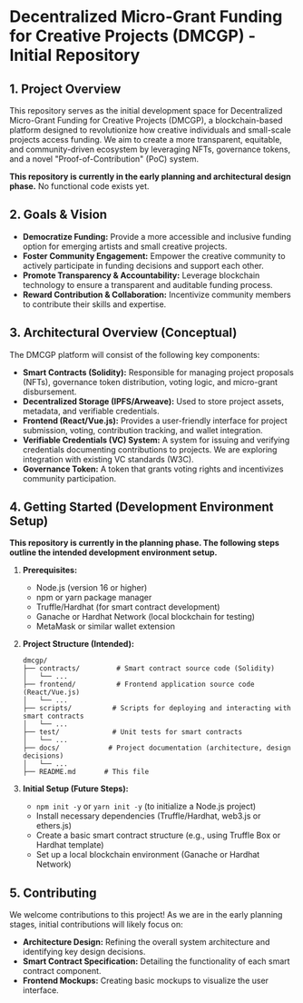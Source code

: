 # Decentralized Micro-Grant Funding for Creative Projects (DMCGP) - Initial Repository

## 1. Project Overview

This repository serves as the initial development space for Decentralized Micro-Grant Funding for Creative Projects (DMCGP), a blockchain-based platform designed to revolutionize how creative individuals and small-scale projects access funding.  We aim to create a more transparent, equitable, and community-driven ecosystem by leveraging NFTs, governance tokens, and a novel "Proof-of-Contribution" (PoC) system.

**This repository is currently in the early planning and architectural design phase.**  No functional code exists yet.

## 2. Goals & Vision

*   **Democratize Funding:** Provide a more accessible and inclusive funding option for emerging artists and small creative projects.
*   **Foster Community Engagement:** Empower the creative community to actively participate in funding decisions and support each other.
*   **Promote Transparency & Accountability:** Leverage blockchain technology to ensure a transparent and auditable funding process.
*   **Reward Contribution & Collaboration:** Incentivize community members to contribute their skills and expertise.

## 3. Architectural Overview (Conceptual)

The DMCGP platform will consist of the following key components:

*   **Smart Contracts (Solidity):**  Responsible for managing project proposals (NFTs), governance token distribution, voting logic, and micro-grant disbursement.
*   **Decentralized Storage (IPFS/Arweave):**  Used to store project assets, metadata, and verifiable credentials.
*   **Frontend (React/Vue.js):**  Provides a user-friendly interface for project submission, voting, contribution tracking, and wallet integration.
*   **Verifiable Credentials (VC) System:**  A system for issuing and verifying credentials documenting contributions to projects. We are exploring integration with existing VC standards (W3C).
*   **Governance Token:**  A token that grants voting rights and incentivizes community participation.

## 4. Getting Started (Development Environment Setup)

**This repository is currently in the planning phase.  The following steps outline the intended development environment setup.**

1.  **Prerequisites:**
    *   Node.js (version 16 or higher)
    *   npm or yarn package manager
    *   Truffle/Hardhat (for smart contract development)
    *   Ganache or Hardhat Network (local blockchain for testing)
    *   MetaMask or similar wallet extension

2.  **Project Structure (Intended):**
    ```
    dmcgp/
    ├── contracts/         # Smart contract source code (Solidity)
    │   └── ...
    ├── frontend/          # Frontend application source code (React/Vue.js)
    │   └── ...
    ├── scripts/          # Scripts for deploying and interacting with smart contracts
    │   └── ...
    ├── test/             # Unit tests for smart contracts
    │   └── ...
    ├── docs/            # Project documentation (architecture, design decisions)
    │   └── ...
    ├── README.md       # This file
    ```

3.  **Initial Setup (Future Steps):**
    *   `npm init -y` or `yarn init -y` (to initialize a Node.js project)
    *   Install necessary dependencies (Truffle/Hardhat, web3.js or ethers.js)
    *   Create a basic smart contract structure (e.g., using Truffle Box or Hardhat template)
    *   Set up a local blockchain environment (Ganache or Hardhat Network)

## 5. Contributing

We welcome contributions to this project!  As we are in the early planning stages, initial contributions will likely focus on:

*   **Architecture Design:** Refining the overall system architecture and identifying key design decisions.
*   **Smart Contract Specification:** Detailing the functionality of each smart contract component.
*   **Frontend Mockups:** Creating basic mockups to visualize the user interface.


